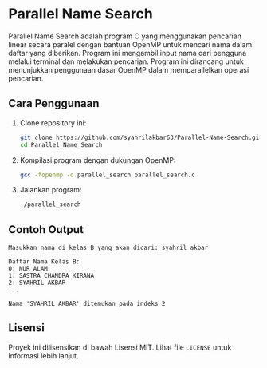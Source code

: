 # Parallel Name Search

Parallel Name Search adalah program C yang menggunakan pencarian linear secara paralel dengan bantuan OpenMP untuk mencari nama dalam daftar yang diberikan. Program ini mengambil input nama dari pengguna melalui terminal dan melakukan pencarian. Program ini dirancang untuk menunjukkan penggunaan dasar OpenMP dalam memparallelkan operasi pencarian.

## Cara Penggunaan

1. Clone repository ini:
   ```sh
   git clone https://github.com/syahrilakbar63/Parallel-Name-Search.git
   cd Parallel_Name_Search
   ```

2. Kompilasi program dengan dukungan OpenMP:
   ```sh
   gcc -fopenmp -o parallel_search parallel_search.c
   ```

3. Jalankan program:
   ```sh
   ./parallel_search
   ```

## Contoh Output

```
Masukkan nama di kelas B yang akan dicari: syahril akbar

Daftar Nama Kelas B:
0: NUR ALAM
1: SASTRA CHANDRA KIRANA
2: SYAHRIL AKBAR
...

Nama 'SYAHRIL AKBAR' ditemukan pada indeks 2
```

## Lisensi

Proyek ini dilisensikan di bawah Lisensi MIT. Lihat file `LICENSE` untuk informasi lebih lanjut.
